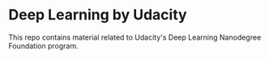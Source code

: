 # Deep Learning by Udacity
This repo contains material related to Udacity's Deep Learning Nanodegree Foundation program.
